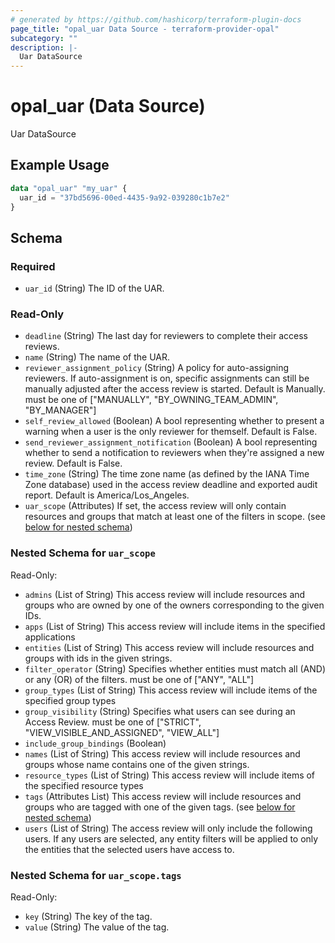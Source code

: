 ```yaml
---
# generated by https://github.com/hashicorp/terraform-plugin-docs
page_title: "opal_uar Data Source - terraform-provider-opal"
subcategory: ""
description: |-
  Uar DataSource
---
```


# opal_uar (Data Source)

Uar DataSource

## Example Usage

```terraform
data "opal_uar" "my_uar" {
  uar_id = "37bd5696-00ed-4435-9a92-039280c1b7e2"
}
```

<!-- schema generated by tfplugindocs -->
## Schema

### Required

- `uar_id` (String) The ID of the UAR.

### Read-Only

- `deadline` (String) The last day for reviewers to complete their access reviews.
- `name` (String) The name of the UAR.
- `reviewer_assignment_policy` (String) A policy for auto-assigning reviewers. If auto-assignment is on, specific assignments can still be manually adjusted after the access review is started. Default is Manually. must be one of ["MANUALLY", "BY_OWNING_TEAM_ADMIN", "BY_MANAGER"]
- `self_review_allowed` (Boolean) A bool representing whether to present a warning when a user is the only reviewer for themself. Default is False.
- `send_reviewer_assignment_notification` (Boolean) A bool representing whether to send a notification to reviewers when they're assigned a new review. Default is False.
- `time_zone` (String) The time zone name (as defined by the IANA Time Zone database) used in the access review deadline and exported audit report. Default is America/Los_Angeles.
- `uar_scope` (Attributes) If set, the access review will only contain resources and groups that match at least one of the filters in scope. (see [below for nested schema](#nestedatt--uar_scope))

<a id="nestedatt--uar_scope"></a>
### Nested Schema for `uar_scope`

Read-Only:

- `admins` (List of String) This access review will include resources and groups who are owned by one of the owners corresponding to the given IDs.
- `apps` (List of String) This access review will include items in the specified applications
- `entities` (List of String) This access review will include resources and groups with ids in the given strings.
- `filter_operator` (String) Specifies whether entities must match all (AND) or any (OR) of the filters. must be one of ["ANY", "ALL"]
- `group_types` (List of String) This access review will include items of the specified group types
- `group_visibility` (String) Specifies what users can see during an Access Review. must be one of ["STRICT", "VIEW_VISIBLE_AND_ASSIGNED", "VIEW_ALL"]
- `include_group_bindings` (Boolean)
- `names` (List of String) This access review will include resources and groups whose name contains one of the given strings.
- `resource_types` (List of String) This access review will include items of the specified resource types
- `tags` (Attributes List) This access review will include resources and groups who are tagged with one of the given tags. (see [below for nested schema](#nestedatt--uar_scope--tags))
- `users` (List of String) The access review will only include the following users. If any users are selected, any entity filters will be applied to only the entities that the selected users have access to.

<a id="nestedatt--uar_scope--tags"></a>
### Nested Schema for `uar_scope.tags`

Read-Only:

- `key` (String) The key of the tag.
- `value` (String) The value of the tag.


